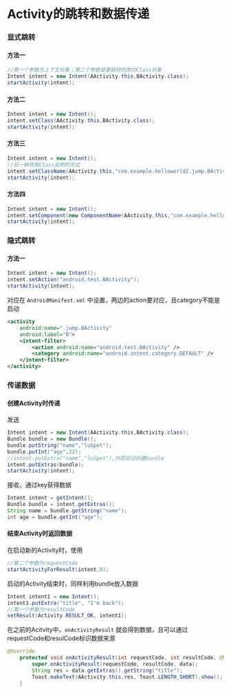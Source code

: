 # Activity的跳转和数据传递

### 显式跳转

#### 方法一

```java
//第一个参数为上下文对象；第二个参数是要跳转的类的Class对象
Intent intent = new Intent(AActivity.this,BActivity.class);
startActivity(intent);
```

#### 方法二

```java
Intent intent = new Intent();
intent.setClass(AActivity.this,BActivity.class);
startActivity(intent);
```

#### 方法三

```java
Intent intent = new Intent();
//另一种获取Class实例的方式
intent.setClassName(AActivity.this,"com.example.helloworld2.jump.BActivity");
startActivity(intent);
```

#### 方法四

```java
Intent intent = new Intent();
intent.setComponent(new ComponentName(AActivity.this,"com.example.helloworld2.jump.BActivity"));
startActivity(intent);
```

### 隐式跳转

#### 方法一

```java
Intent intent = new Intent();
intent.setAction("android.test.BActivity");
startActivity(intent);
```

对应在 `AndroidManifest.xml` 中设置，两边的action要对应，且category不能是启动

```xml
<activity
    android:name=".jump.BActivity"
    android:label="B">
    <intent-filter>
        <action android:name="android.test.BActivity" />
        <category android:name="android.intent.category.DEFAULT" />
    </intent-filter>
</activity>
```

### 传递数据

#### 创建Activity时传递

发送

```java
Intent intent = new Intent(AActivity.this,BActivity.class);
Bundle bundle = new Bundle();
bundle.putString("name","luSpet");
bundle.putInt("age",22);
//intent.putExtra("name","luSpet"),内部自动创建bundle
intent.putExtras(bundle);
startActivity(intent);
```

接收，通过key获得数据

```java
Intent intent = getIntent();
Bundle bundle = intent.getExtras();
String name = bundle.getString("name");
int age = bundle.getInt("age");
```

#### 结束Activity时返回数据

在启动新的Activity时，使用

```java
//第二个参数为requestCode
startActivityForResult(intent,0);
```

启动的Activity结束时，同样利用bundle放入数据

```java
Intent intent1 = new Intent();
intent1.putExtra("title", "I'm back");
//第一个参数为resultCode
setResult(Activity.RESULT_OK, intent1);
```

在之前的Acitvity中，`onActivityResult` 就会得到数据，且可以通过requestCode和resulCode标识数据来源

```java
@Override
    protected void onActivityResult(int requestCode, int resultCode, @Nullable Intent data) {
        super.onActivityResult(requestCode, resultCode, data);
        String res = data.getExtras().getString("title");
        Toast.makeText(AActivity.this,res, Toast.LENGTH_SHORT).show();
    }
```

